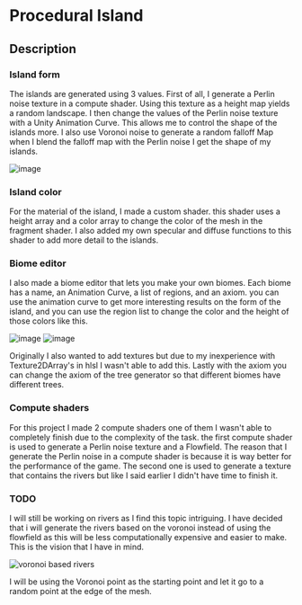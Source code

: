 # Procedural Island
## Description
### Island form
The islands are generated using 3 values. First of all, I generate a Perlin noise texture in a compute shader. Using this texture as a height map yields a random landscape. I then change the values of the Perlin noise texture with a Unity Animation Curve. This allows me to control the shape of the islands
more. I also use Voronoi noise to generate a random falloff Map when I blend the falloff map with the Perlin noise I get the shape of my islands.

![image](https://github.com/user-attachments/assets/418093ee-0fb1-4f90-9fec-6a9ca419e8e8)

### Island color
For the material of the island, I made a custom shader. this shader uses a height array and a color array to change the color of the mesh in the fragment shader. I also added my own specular and diffuse functions to this shader to add more detail to the islands.
### Biome editor
I also made a biome editor that lets you make your own biomes. Each biome has a name, an Animation Curve, a list of regions, and an axiom. you can use the animation curve to get more interesting results on the form of the island,
 and you can use the region list to change the color and the height of those colors like this.
 
![image](https://github.com/user-attachments/assets/c3c54e9a-a3e3-451f-90e3-d4b5f0dbc6bd)
![image](https://github.com/user-attachments/assets/83b77aed-1df2-4909-aacc-748663ace26d)

Originally I also wanted to add textures but due to my inexperience with Texture2DArray's in hlsl I wasn't able to add this. Lastly with the axiom you can change the axiom of the tree generator so that different biomes have different trees.
### Compute shaders
For this project I made 2 compute shaders one of them I wasn't able to completely finish due to the complexity of the task. the first compute shader is used to generate a Perlin noise texture and a Flowfield. The reason that I generate the Perlin noise in a compute shader is because it is way better for
the performance of the game. The second one is used to generate a texture that contains the rivers but like I said earlier I didn't have time to finish it.


### TODO
I will still be working on rivers as I find this topic intriguing. I have decided that i will generate the rivers based on the voronoi instead of using the flowfield as this will be less computationally expensive and easier to make. This is the vision that I have in mind.

![voronoi based rivers](https://github.com/user-attachments/assets/269d0b46-dc51-403c-85ea-019a8dbbc670)

I will be using the Voronoi point as the starting point and let it go to a random point at the edge of the mesh.
